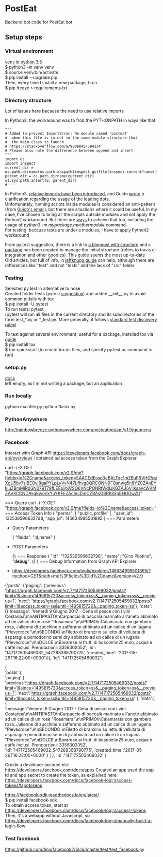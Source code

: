 # PostEat
Backend bot code for PostEat bot

## Setup steps
### Virtual environment
[venv in python 3.5](https://docs.python.org/3/tutorial/venv.html)  
$ python3 -m venv venv  
$ source venv/bin/activate  
$ pip install --upgrade pip  
Then, every time I install a new package, I run  
$ pip freeze > requirements.txt

### Directory structure
Lot of issues here because the need to use relative imports  

In Python2, the workaround was to frob the PYTHONPATH in ways like that
```
"""
# Added to prevent ImportError: No module named 'posteat'
#  when this file is in not in the same module structure that
#  the main class to launch
# https://stackoverflow.com/a/9806045/584134
# Please also note the difference between append and insert
"""
import os
import inspect
current_dir = os.path.dirname(os.path.abspath(inspect.getfile(inspect.currentframe())))
parent_dir = os.path.dirname(current_dir)
os.sys.path.insert(0, parent_dir)
# ---
```

In Python3, [relative imports have been introduced](https://docs.python.org/3/tutorial/modules.html#intra-package-references), and Guido [wrote](https://www.python.org/dev/peps/pep-0328/#guido-s-decision) a clarification regarding the usage of the leading dots.  
Unfortunately, running scripts inside modules is considered an anti-pattern (from [Guido's email](https://mail.python.org/pipermail/python-3000/2007-April/006793.html)), but there are situations where it could be useful.
In my case, I've chosen to bring all the scripts outside modules and not apply the Python2 workaround. But there are [ways](https://stackoverflow.com/questions/16981921/relative-imports-in-python-3) to achieve that too, including the usage of _python3 -m mypackage.myothermodule_ command.  
For testing, because tests are under a modules, I have to apply Python2 workaround

From py.test suggestion, there is a link to [a blogpost with structure](https://blog.ionelmc.ro/2014/05/25/python-packaging/#the-structure) and a [package](https://github.com/ionelmc/cookiecutter-pylibrary) has been created to manage the initial structure (refers to travis.ci integration and other goodies). This [guide](https://hynek.me/articles/testing-packaging/) seems the most up-to-date  
Old articles, but full of info, in [jeffknupp guide](https://jeffknupp.com/blog/2013/08/16/open-sourcing-a-python-project-the-right-way/) can help, although there are differences like "test" and not "tests" and the lack of "src" folder
 

### Testing
Selected py.test in alternative to nose  
Created folder tests (pytest [suggestion](http://pytest.readthedocs.io/en/latest/goodpractices.html)) and added \_\_init__.py to avoid common pitfalls with tox    
$ pip install -U pytest  
To run tests: pytest  
(pytest will run all files in the current directory and its subdirectories of the form test_*.py or *_test.py. More generally, it follows [standard test discovery rules](https://docs.pytest.org/en/latest/goodpractices.html#test-discovery))

To test against several environment, useful for a package, installed tox via [guide](https://tox.readthedocs.io/en/latest/)  
$ pip install tox  
$ tox-quickstart  (to create tox.ini files, and specify py.test as command to run)

### setup.py
[docs](https://docs.python.org/3/distutils/setupscript.html)  
left empty, as I'm not writing a package, but an application

### Run locally
python mainfile.py
python flaskr.py

### PythonAnywhere
http://rainbowbreeze.pythonanywhere.com/posteatbot/api/v1.0/getmenu

### Facebook
Interact with Graph API https://developers.facebook.com/docs/graph-api/overview/
I obtained ad access token from the Graph Explorer

curl -i -X GET \
   "https://graph.facebook.com/v2.9/me?fields=id%2Cname&access_token=EAACEdEose0cBALTqc1mZBuFRVHS7pzXgU5bv7siBEOvj8gaPYLpLyVvN47Lfhvg8QRCONN9FQsnwg5n8YZCZAnEYkluZBmMiRdGN079T79fLEEoijbWSQ6VNcPQNRtWdlJKGZAJ6VilksaVcWKMZAVKCCNDAkg8worIkYuYKFEZAcIecDmCZBAsG8R983pEHUGwZD"


=== Query
  curl -i -X GET \
   "https://graph.facebook.com/v2.9/me?fields=id%2Cname&access_token=<access token sanitized>"
=== Access Token Info
  {
    "perms": [
      "public_profile"
    ],
    "user_id": 132539590632798,
    "app_id": 145634995501895
  }
=== Parameters
- Query Parameters

  {
    "fields": "id,name"
  }
- POST Parameters

  {}
=== Response
  {
    "id": "132539590632798",
    "name": "Gino Pilotino",
    "__debug__": {}
  }
=== Debug Information from Graph API Explorer
- https://developers.facebook.com/tools/explorer/145634995501895/?method=GET&path=me%3Ffields%3Did%2Cname&version=v2.9




{'posts': {'paging': {'previous': 'https://graph.facebook.com/v2.7/147172505469032/posts?limit=1&since=1495815720&access_token=ss&__paging_token=ss&__previous=1', 'next': 'https://graph.facebook.com/v2.7/147172505469032/posts?limit=1&access_token=ss&until=1495815720&__paging_token=ss'}, 'data': [{'message': 'Venerdì 9 Giugno 2017 - Cena di pesce con i vini Costaripa\n\nANTIPASTO\nCarpaccio di baccalà marinato all\'aneto abbinato ad un calice di un rosè "Rosamara"\n\nPRIMO\nCalamarata con gambero rosa, Julienne di zucchine e zafferano abbinato ad un calice di un lugana "Pievecroce"\n\nSECONDO \nFiletto di branzino su letto di vellutata di asparagi e pomodorino semi dry abbinato ad un calice di un lugana "Pievecroce"\n\nDOLCE \nBavarese ai frutti di bosco\n\n25 euro, acqua e caffè inclusi.  Prenotazioni: 3356302052', 'id': '147172505469032_547288368790775', 'created_time': '2017-05-26T16:22:00+0000'}]}, 'id': '147172505469032'}

{  
   'posts':{  
      'paging':{  
         'previous':'https://graph.facebook.com/v2.7/147172505469032/posts?limit=1&since=1495815720&access_token=ss&__paging_token=ss&__previous=1',
         'next':'https://graph.facebook.com/v2.7/147172505469032/posts?limit=1&access_token=ss&until=1495815720&__paging_token=ss'
      },
      'data':[  
         {  
            'message':'Venerdì 9 Giugno 2017 - Cena di pesce con i vini Costaripa\n\nANTIPASTO\nCarpaccio di baccalà marinato all\'aneto abbinato ad un calice di un rosè "Rosamara"\n\nPRIMO\nCalamarata con gambero rosa, Julienne di zucchine e zafferano abbinato ad un calice di un lugana "Pievecroce"\n\nSECONDO \nFiletto di branzino su letto di vellutata di asparagi e pomodorino semi dry abbinato ad un calice di un lugana "Pievecroce"\n\nDOLCE \nBavarese ai frutti di bosco\n\n25 euro, acqua e caffè inclusi.  Prenotazioni: 3356302052',
            'id':'147172505469032_547288368790775',
            'created_time':'2017-05-26T16:22:00+0000'
         }
      ]
   },
   'id':'147172505469032'
}


Create a developer account etc: https://developers.facebook.com/docs/apps
Created an app
used the app id and app secret to create the token, as explained here: https://developers.facebook.com/docs/facebook-login/access-tokens#apptokens


https://facebook-sdk.readthedocs.io/en/latest/  
$ pip install facebook-sdk  
To obtain access token, start at https://developers.facebook.com/docs/facebook-login/access-tokens  
Then, it's a webapp without Javascript, so https://developers.facebook.com/docs/facebook-login/manually-build-a-login-flow 


### Test facebook
https://github.com/tino/facebook2/blob/master/test/test_facebook.py

